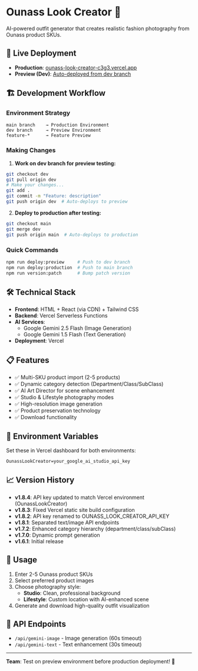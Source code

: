 # Ounass Look Creator 🎨

AI-powered outfit generator that creates realistic fashion photography from Ounass product SKUs.

## 🚀 Live Deployment

- **Production**: [ounass-look-creator-c3g3.vercel.app](https://ounass-look-creator-c3g3.vercel.app)
- **Preview (Dev)**: [Auto-deployed from dev branch](https://ounass-look-creator-c3g3-git-dev.vercel.app)

## 🏗️ Development Workflow

### Environment Strategy

```
main branch    → Production Environment
dev branch     → Preview Environment  
feature-*      → Feature Preview
```

### Making Changes

1. **Work on dev branch for preview testing:**
```bash
git checkout dev
git pull origin dev
# Make your changes...
git add .
git commit -m "Feature: description"
git push origin dev  # Auto-deploys to preview
```

2. **Deploy to production after testing:**
```bash
git checkout main
git merge dev
git push origin main  # Auto-deploys to production
```

### Quick Commands

```bash
npm run deploy:preview     # Push to dev branch
npm run deploy:production  # Push to main branch
npm run version:patch      # Bump patch version
```

## 🛠️ Technical Stack

- **Frontend**: HTML + React (via CDN) + Tailwind CSS
- **Backend**: Vercel Serverless Functions
- **AI Services**: 
  - Google Gemini 2.5 Flash (Image Generation)
  - Google Gemini 1.5 Flash (Text Generation)
- **Deployment**: Vercel

## 📋 Features

- ✅ Multi-SKU product import (2-5 products)
- ✅ Dynamic category detection (Department/Class/SubClass)
- ✅ AI Art Director for scene enhancement
- ✅ Studio & Lifestyle photography modes
- ✅ High-resolution image generation
- ✅ Product preservation technology
- ✅ Download functionality

## 🔧 Environment Variables

Set these in Vercel dashboard for both environments:

```
OunassLookCreator=your_google_ai_studio_api_key
```

## 📈 Version History

- **v1.8.4**: API key updated to match Vercel environment (OunassLookCreator)
- **v1.8.3**: Fixed Vercel static site build configuration
- **v1.8.2**: API key renamed to OUNASS_LOOK_CREATOR_API_KEY
- **v1.8.1**: Separated text/image API endpoints
- **v1.7.2**: Enhanced category hierarchy (department/class/subClass)
- **v1.7.0**: Dynamic prompt generation
- **v1.6.1**: Initial release

## 🎯 Usage

1. Enter 2-5 Ounass product SKUs
2. Select preferred product images
3. Choose photography style:
   - **Studio**: Clean, professional background
   - **Lifestyle**: Custom location with AI-enhanced scene
4. Generate and download high-quality outfit visualization

## 🔄 API Endpoints

- `/api/gemini-image` - Image generation (60s timeout)
- `/api/gemini-text` - Text enhancement (30s timeout)

---

**Team**: Test on preview environment before production deployment! 🧪
